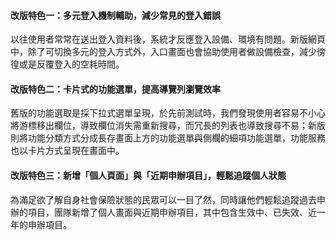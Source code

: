 <div class="macbook-wrapper">
  <macbook fill="/projects/taichung_society/contentdesign_design1_1080.mp4" />
</div>

#### **改版特色一：多元登入機制輔助，減少常見的登入錯誤**
以往使用者常常在送出登入資料後，系統才反應登入設備、環境有問題。新版網頁中，除了可切換多元的登入方式外，入口畫面也會協助使用者做設備檢查，減少徬徨或是反覆登入的空耗時間。

<div class="macbook-wrapper">
  <macbook fill="/projects/taichung_society/contentdesign_design2_1080.mp4" />
</div>

#### **改版特色二：卡片式的功能選單，提高導覽列瀏覽效率**
舊版的功能選取是採下拉式選單呈現，於先前測試時，我們發現使用者容易不小心將游標移出欄位，導致欄位消失需重新搜尋，而冗長的列表也導致搜尋不易；新版則將功能分類方式分成長存畫面上方的功能選單與側欄的細項功能選單，功能服務也以卡片方式呈現在畫面中。

<div class="macbook-wrapper">
  <macbook fill="/projects/taichung_society/contentdesign_design3_1080.mp4" />
</div>

#### **改版特色三：新增「個人頁面」與「近期申辦項目」，輕鬆追蹤個人狀態**
為滿足欲了解自身社會保險狀態的民眾可以一目了然，同時讓他們輕鬆追蹤過去申辦的項目，團隊新增了個人畫面與近期申辦項目，其中包含生效中、已失效、近一年的申辦項目。